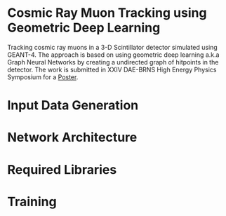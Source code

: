# Cosmic Ray Muon Tracking using Geometric Deep Learning

Tracking cosmic ray muons in a 3-D Scintillator detector simulated using GEANT-4. The approach is based on using geometric deep learning a.k.a Graph Neural Networks by creating a undirected graph of hitpoints in the detector. The work is submitted in XXIV DAE-BRNS High Energy Physics Symposium for a [Poster](https://www.niser.ac.in/daehep2020/posters.php).


# Input Data Generation




# Network Architecture


# Required Libraries




# Training


